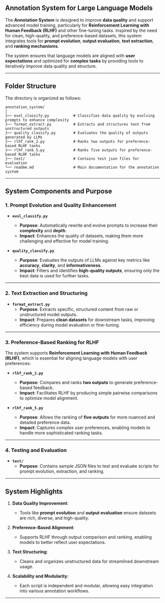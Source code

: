 ## **Annotation System for Large Language Models**

The **Annotation System** is designed to improve **data quality** and support advanced model training, particularly for **Reinforcement Learning with Human Feedback (RLHF)** and other fine-tuning tasks. Inspired by the need for clean, high-quality, and preference-based datasets, this system integrates tools for **prompt evolution**, **output evaluation**, **text extraction**, and **ranking mechanisms**.

The system ensures that language models are aligned with **user expectations** and optimized for **complex tasks** by providing tools to iteratively improve data quality and structure.

---

## **Folder Structure**

The directory is organized as follows:

```plaintext
annotation_system/
│
├── evol_classify.py           # Classifies data quality by evolving prompts to enhance complexity
├── format_extract.py          # Extracts and structures text from unstructured outputs
├── quality_classify.py        # Evaluates the quality of outputs generated by LLMs
├── rlhf_rank_2.py             # Ranks two outputs for preference-based RLHF tasks
├── rlhf_rank_5.py             # Ranks five outputs for preference-based RLHF tasks
├── test/                      # Contains test json files for evaluation
└── readme.md                  # Main documentation for the annotation system
```

---

## **System Components and Purpose**

### **1. Prompt Evolution and Quality Enhancement**
- **`evol_classify.py`**  
   - **Purpose**: Automatically rewrite and evolve prompts to increase their **complexity** and **depth**.  
   - **Impact**: Enhances the quality of datasets, making them more challenging and effective for model training.

- **`quality_classify.py`**  
   - **Purpose**: Evaluates the outputs of LLMs against key metrics like **accuracy**, **clarity**, and **informativeness**.  
   - **Impact**: Filters and identifies **high-quality outputs**, ensuring only the best data is used for further tasks.

---

### **2. Text Extraction and Structuring**
- **`format_extract.py`**  
   - **Purpose**: Extracts specific, structured content from raw or unstructured model outputs.  
   - **Impact**: Prepares **clean datasets** for downstream tasks, improving efficiency during model evaluation or fine-tuning.

---

### **3. Preference-Based Ranking for RLHF**
The system supports **Reinforcement Learning with Human Feedback (RLHF)**, which is essential for aligning language models with user preferences:

- **`rlhf_rank_2.py`**  
   - **Purpose**: Compares and ranks **two outputs** to generate preference-based feedback.  
   - **Impact**: Facilitates RLHF by producing simple pairwise comparisons to optimize model alignment.

- **`rlhf_rank_5.py`**  
   - **Purpose**: Allows the ranking of **five outputs** for more nuanced and detailed preference data.  
   - **Impact**: Captures complex user preferences, enabling models to handle more sophisticated ranking tasks.

---

### **4. Testing and Evaluation**
- **`test/`**  
   - **Purpose**: Contains sample JSON files to test and evaluate scripts for prompt evolution, extraction, and ranking.

---

## **System Highlights**

1. **Data Quality Improvement**:  
   - Tools like **prompt evolution** and **output evaluation** ensure datasets are rich, diverse, and high-quality.

2. **Preference-Based Alignment**:  
   - Supports RLHF through output comparison and ranking, enabling models to better reflect user expectations.

3. **Text Structuring**:  
   - Cleans and organizes unstructured data for streamlined downstream usage.

4. **Scalability and Modularity**:  
   - Each script is independent and modular, allowing easy integration into various annotation workflows.

---
